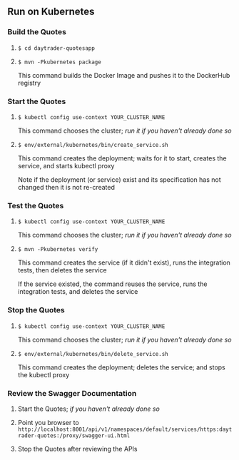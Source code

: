 
## Run on Kubernetes

### Build the Quotes

1.  `$ cd daytrader-quotesapp`

2.  `$ mvn -Pkubernetes package`

    This command builds the Docker Image and pushes it to the DockerHub registry

### Start the Quotes

1.  `$ kubectl config use-context YOUR_CLUSTER_NAME`

    This command chooses the cluster; *run it if you haven't already done so*

2.  `$ env/external/kubernetes/bin/create_service.sh`

    This command creates the deployment; waits for it to start, creates the service, and starts kubectl proxy
        
    Note if the deployment (or service) exist and its specification has not changed then it is not re-created

### Test the Quotes

1.  `$ kubectl config use-context YOUR_CLUSTER_NAME`

    This command chooses the cluster; *run it if you haven't already done so*
                                   
2.  `$ mvn -Pkubernetes verify`

    This command creates the service (if it didn't exist), runs the integration tests, then deletes the service
    
    If the service existed, the command reuses the service, runs the integration tests, and deletes the service
    
### Stop the Quotes

1.  `$ kubectl config use-context YOUR_CLUSTER_NAME`

    This command chooses the cluster; *run it if you haven't already done so*

2.  `$ env/external/kubernetes/bin/delete_service.sh`

    This command creates the deployment; deletes the service; and stops the kubectl proxy

### Review the Swagger Documentation

1.  Start the Quotes; *if you haven't already done so*

2.  Point you browser to `http://localhost:8001/api/v1/namespaces/default/services/https:daytrader-quotes:/proxy/swagger-ui.html`

3.  Stop the Quotes after reviewing the APIs




